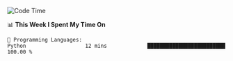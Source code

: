 <!--START_SECTION:waka-->
![Code Time](http://img.shields.io/badge/Code%20Time-996%20hrs%2038%20mins-blue)

📊 **This Week I Spent My Time On** 

```text
💬 Programming Languages: 
Python                   12 mins             █████████████████████████   100.00 % 
```


<!--END_SECTION:waka-->